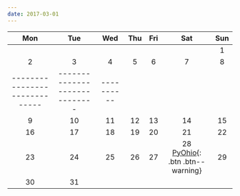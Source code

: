 ```yaml
---
date: 2017-03-01
---
```

| Mon | Tue | Wed | Thu | Fri | Sat | Sun |
|:-------:|:-------:|:-------:|:-------:|:-------:|:-------:|:-------:|
| | | | | | | 1   |
| 2   | 3   | 4   | 5   | 6   | 7   | 8   |
|-----------------------------|-----------------------------|----------
| 9   | 10   | 11   | 12   | 13   | 14   | 15   |
| 16   | 17   | 18   | 19   | 20   | 21   | 22   |
| 23   | 24   | 25   | 26   | 27   | 28 <br /> [PyOhio](/events/pyohio/){: .btn .btn--warning}   | 29   |
| 30   | 31   | | | | | |
